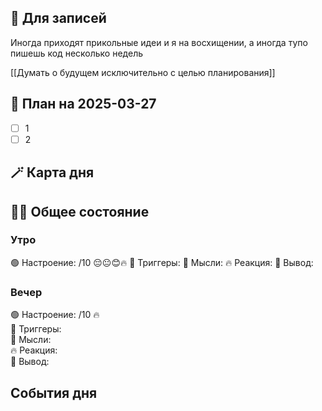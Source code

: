 ## 📒 Для записей

Иногда приходят прикольные идеи и я на восхищении, а иногда тупо пишешь код несколько недель

[[Думать о будущем исключительно с целью планирования]]

## 📝 План на 2025-03-27 

- [ ] 1
- [ ] 2

## 🪄 Карта дня


## 🧘‍♂️ Общее состояние

### Утро

🟢 Настроение: /10 😔😐😊🔥
📍 Триггеры: 
💭 Мысли: 
🔥 Реакция: 
🎯 Вывод: 

### Вечер

🟢 Настроение: /10 🔥  
📍 Триггеры:   
💭 Мысли:  
🔥 Реакция:  
🎯 Вывод:

## События дня